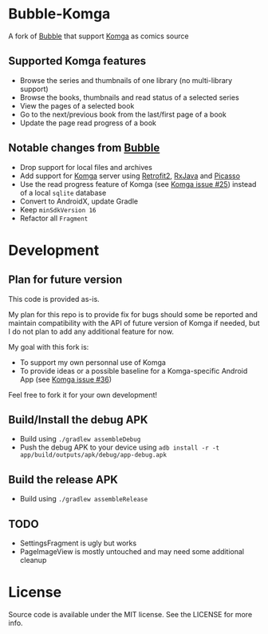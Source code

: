 # Bubble-Komga

A fork of [Bubble](https://github.com/nkanaev/bubble) that support [Komga](https://github.com/gotson/komga) as comics source

## Supported Komga features

- Browse the series and thumbnails of one library (no multi-library support)
- Browse the books, thumbnails and read status of a selected series
- View the pages of a selected book
- Go to the next/previous book from the last/first page of a book
- Update the page read progress of a book

## Notable changes from [Bubble](https://github.com/nkanaev/bubble)

- Drop support for local files and archives
- Add support for [Komga](https://github.com/gotson/komga) server using [Retrofit2](https://square.github.io/retrofit/), [RxJava](https://github.com/ReactiveX/RxJava) and [Picasso](https://square.github.io/picasso/)
- Use the read progress feature of Komga (see [Komga issue #25](https://github.com/gotson/komga/issues/25)) instead of a local `sqlite` database
- Convert to AndroidX, update Gradle
- Keep `minSdkVersion 16`
- Refactor all `Fragment`

# Development

## Plan for future version

This code is provided as-is.

My plan for this repo is to provide fix for bugs should some be reported and maintain compatibility with the API of future version of Komga if needed, but I do not plan to add any additional feature for now.

My goal with this fork is:

- To support my own personnal use of Komga
- To provide ideas or a possible baseline for a Komga-specific Android App (see [Komga issue #36](https://github.com/gotson/komga/issues/36))

Feel free to fork it for your own development!

## Build/Install the debug APK

- Build using `./gradlew assembleDebug`
- Push the debug APK to your device using `adb install -r -t app/build/outputs/apk/debug/app-debug.apk`

## Build the release APK

- Build using `./gradlew assembleRelease`

## TODO

- SettingsFragment is ugly but works
- PageImageView is mostly untouched and may need some additional cleanup

# License

Source code is available under the MIT license. See the LICENSE for more info.
